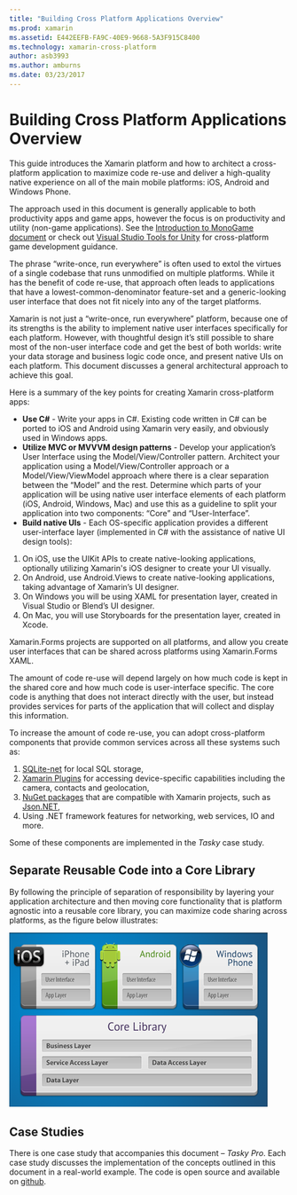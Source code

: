 ```yaml
---
title: "Building Cross Platform Applications Overview"
ms.prod: xamarin
ms.assetid: E442EEFB-FA9C-40E9-9668-5A3F915C8400
ms.technology: xamarin-cross-platform
author: asb3993
ms.author: amburns
ms.date: 03/23/2017
---
```


# Building Cross Platform Applications Overview

This guide introduces the Xamarin platform and how to architect a
cross-platform application to maximize code re-use and deliver a high-quality
native experience on all of the main mobile platforms: iOS, Android and Windows
Phone.

The approach used in this document is generally applicable to both
productivity apps and game apps, however the focus is on productivity and
utility (non-game applications). See the
[Introduction to MonoGame document](https://developer.xamarin.com/guides/cross-platform/game_development/monogame/introduction/) or check out [Visual Studio Tools for Unity](https://docs.microsoft.com/en-us/visualstudio/cross-platform/visual-studio-tools-for-unity) for
cross-platform game development guidance.

The phrase “write-once, run everywhere” is often used to extol the
virtues of a single codebase that runs unmodified on multiple platforms. While
it has the benefit of code re-use, that approach often leads to applications
that have a lowest-common-denominator feature-set and a generic-looking user
interface that does not fit nicely into any of the target platforms.

Xamarin is not just a “write-once, run everywhere” platform, because one
of its strengths is the ability to implement native user interfaces specifically
for each platform. However, with thoughtful design it’s still possible to
share most of the non-user interface code and get the best of both worlds: write
your data storage and business logic code once, and present native UIs on each
platform. This document discusses a general architectural approach to achieve
this goal.

Here is a summary of the key points for creating Xamarin cross-platform
apps:

-   **Use C#** - Write your apps in C#. Existing code written in C# can be ported to iOS and Android using Xamarin very easily, and obviously used in Windows apps.
-   **Utilize MVC or MVVVM design patterns** - Develop your application’s User Interface using the Model/View/Controller pattern. Architect your application using a Model/View/Controller approach or a Model/View/ViewModel approach where there is a clear separation between the “Model” and the rest. Determine which parts of your application will be using native user interface elements of each platform (iOS, Android, Windows, Mac) and use this as a guideline to split your application into two components: “Core” and “User-Interface”.
-   **Build native UIs** - Each OS-specific application provides a different user-interface layer (implemented in C# with the assistance of native UI design tools):

1.  On iOS, use the UIKit APIs to create native-looking applications, optionally utilizing Xamarin's iOS designer to create your UI visually.
1.  On Android, use Android.Views to create native-looking applications, taking advantage of Xamarin’s UI designer.
1.  On Windows you will be using XAML for presentation layer, created in Visual Studio or Blend’s UI designer.
1.  On Mac, you will use Storyboards for the presentation layer, created in Xcode.

Xamarin.Forms projects are supported on all platforms, and allow you create user interfaces that can be shared across platforms using Xamarin.Forms XAML. 

The amount of code re-use will depend largely on how much code is kept in the
shared core and how much code is user-interface specific. The core code is
anything that does not interact directly with the user, but instead provides
services for parts of the application that will collect and display this
information.

To increase the amount of code re-use, you can adopt cross-platform
components that provide common services across all these systems such as:

1.   [SQLite-net](https://www.nuget.org/packages/sqlite-net-pcl/) for local SQL storage,
1.   [Xamarin Plugins](https://xamarin.com/plugins) for accessing device-specific capabilities including the camera, contacts and geolocation,
1.   [NuGet packages](https://nuget.org) that are compatible with Xamarin projects, such as [Json.NET](https://www.nuget.org/packages/Newtonsoft.Json/),
1.  Using .NET framework features for networking, web services, IO and more.


Some of these components are implemented in the *Tasky* case study.

 <a name="Separate_Reusable_Code_into_a_Core_Library" />


## Separate Reusable Code into a Core Library

By following the principle of separation of responsibility by layering your application architecture and then moving core functionality that is platform agnostic into a reusable core library, you can maximize code sharing across platforms, as the figure below illustrates:

 ![](overview-images/layers2.png "By following the principle of separation of responsibility by layering your application architecture and then moving core functionality that is platform agnostic into a reusable core library, you can maximize code sharing across platforms")

 <a name="Case_Studies" />


## Case Studies

There is one case study that accompanies this document – *Tasky Pro*. Each case study discusses the
implementation of the concepts outlined in this document in a real-world
example. The code is open source and available on [github](https://github.com/xamarin/mobile-samples/).